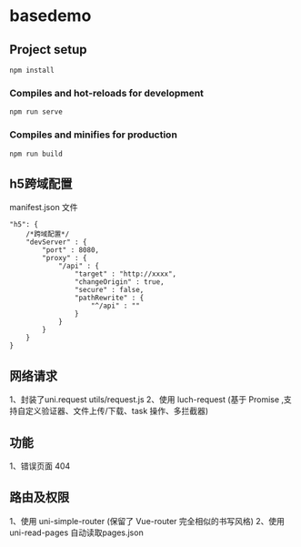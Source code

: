 # basedemo

## Project setup
```
npm install
```

### Compiles and hot-reloads for development
```
npm run serve
```

### Compiles and minifies for production
```
npm run build
```

## h5跨域配置
manifest.json 文件 
```
"h5": {
	/*跨域配置*/
	"devServer" : {
		"port" : 8080,
		"proxy" : {
			"/api" : {
				"target" : "http://xxxx",
				"changeOrigin" : true,
				"secure" : false,
				"pathRewrite" : {
					"^/api" : ""
				}
			}
		}
	}
}
```

## 网络请求
1、封装了uni.request utils/request.js
2、使用 luch-request (基于 Promise  ,支持自定义验证器、文件上传/下载、task 操作、多拦截器)


## 功能
1、错误页面
	404
	
## 路由及权限
1、使用 uni-simple-router (保留了 Vue-router 完全相似的书写风格)
2、使用 uni-read-pages 自动读取pages.json 

